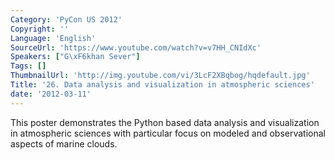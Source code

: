 ```yaml
---
Category: 'PyCon US 2012'
Copyright: ''
Language: 'English'
SourceUrl: 'https://www.youtube.com/watch?v=v7HH_CNIdXc'
Speakers: ["G\xF6khan Sever"]
Tags: []
ThumbnailUrl: 'http://img.youtube.com/vi/3LcF2XBqbog/hqdefault.jpg'
Title: '26. Data analysis and visualization in atmospheric sciences'
date: '2012-03-11'
---
```

This poster demonstrates the Python based data analysis and visualization in
atmospheric sciences with particular focus on modeled and observational
aspects of marine clouds.
